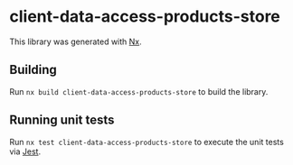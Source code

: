 # client-data-access-products-store

This library was generated with [Nx](https://nx.dev).

## Building

Run `nx build client-data-access-products-store` to build the library.

## Running unit tests

Run `nx test client-data-access-products-store` to execute the unit tests via [Jest](https://jestjs.io).
